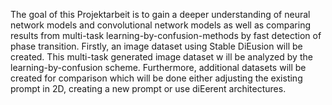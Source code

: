 The goal of this Projektarbeit is to gain a deeper understanding of neural network models and convolutional network models as well as comparing results from multi-task 
learning-by-confusion-methods by fast detection of phase transition. Firstly, an image dataset using Stable DiEusion will be created. This multi-task generated image dataset w
ill be analyzed by the learning-by-confusion scheme. Furthermore, additional datasets will be created for comparison which will be done either adjusting the existing prompt in 2D, 
creating a new prompt or use diEerent architectures.
